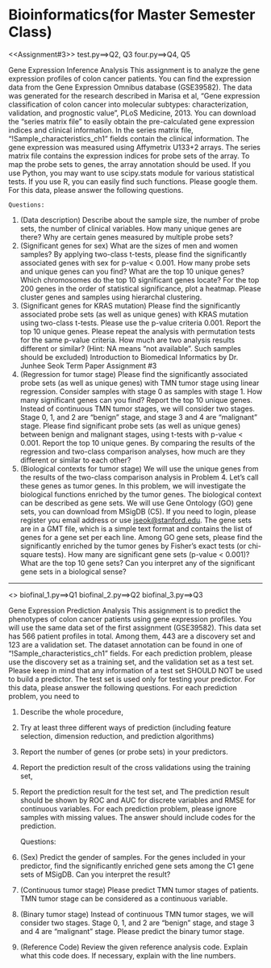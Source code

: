 # Bioinformatics(for Master Semester Class)

<<Assignment#3>>
test.py==>Q2, Q3
four.py==>Q4, Q5

Gene Expression Inference Analysis
This assignment is to analyze the gene expression profiles of colon cancer patients. You can find the expression data from the Gene Expression Omnibus database (GSE39582). The data was generated for the research described in Marisa et al, “Gene expression classification of colon cancer into molecular subtypes: characterization, validation, and prognostic value”, PLoS Medicine, 2013.
You can download the “series matrix file” to easily obtain the pre-calculated gene expression indices and clinical information. In the series matrix file, “!Sample_characteristics_ch1” fields contain the clinical information. The gene expression was measured using Affymetrix U133+2 arrays. The series matrix file contains the expression indices for probe sets of the array. To map the probe sets to genes, the array annotation should be used.
If you use Python, you may want to use scipy.stats module for various statistical tests. If you use R, you can easily find such functions. Please google them.
For this data, please answer the following questions.


	Questions:
1. (Data description) Describe about the sample size, the number of probe sets, the number of clinical variables. How many unique genes are there? Why are certain genes measured by multiple probe sets?
2. (Significant genes for sex) What are the sizes of men and women samples? By applying two-class t-tests, please find the significantly associated genes with sex for p-value < 0.001. How many probe sets and unique genes can you find? What are the top 10 unique genes? Which chromosomes do the top 10 significant genes locate? For the top 200 genes in the order of statistical significance, plot a heatmap. Please cluster genes and samples using hierarchal clustering.
3. (Significant genes for KRAS mutation) Please find the significantly associated probe sets (as well as unique genes) with KRAS mutation using two-class t-tests. Please use the p-value criteria 0.001. Report the top 10 unique genes. Please repeat the analysis with permutation tests for the same p-value criteria. How much are two analysis results different or similar? (Hint: NA means “not available”. Such samples should be excluded)
Introduction to Biomedical Informatics by Dr. Junhee Seok
Term Paper Assignment #3
4. (Regression for tumor stage) Please find the significantly associated probe sets (as well as unique genes) with TMN tumor stage using linear regression. Consider samples with stage 0 as samples with stage 1. How many significant genes can you find? Report the top 10 unique genes.
Instead of continuous TMN tumor stages, we will consider two stages. Stage 0, 1, and 2 are “benign” stage, and stage 3 and 4 are “malignant” stage. Please find significant probe sets (as well as unique genes) between benign and malignant stages, using t-tests with p-value < 0.001. Report the top 10 unique genes.
By comparing the results of the regression and two-class comparison analyses, how much are they different or similar to each other?
5. (Biological contexts for tumor stage) We will use the unique genes from the results of the two-class comparison analysis in Problem 4. Let’s call these genes as tumor genes. In this problem, we will investigate the biological functions enriched by the tumor genes. The biological context can be described as gene sets. We will use Gene Ontology (GO) gene sets, you can download from MSigDB (C5). If you need to login, please register you email address or use jseok@stanford.edu. The gene sets are in a GMT file, which is a simple text format and contains the list of genes for a gene set per each line. Among GO gene sets, please find the significantly enriched by the tumor genes by Fisher’s exact tests (or chi-square tests). How many are significant gene sets (p-value < 0.001)? What are the top 10 gene sets? Can you interpret any of the significant gene sets in a biological sense?


-----------------------------------

<<Finalterm Report>>
biofinal_1.py==>Q1
biofinal_2.py==>Q2
biofinal_3.py==>Q3
      
  Gene Expression Prediction Analysis
This assignment is to predict the phenotypes of colon cancer patients using gene expression profiles.
You will use the same data set of the first assignment (GSE39582). This data set has 566 patient
profiles in total. Among them, 443 are a discovery set and 123 are a validation set. The dataset
annotation can be found in one of “!Sample_characteristics_ch1” fields. For each prediction problem,
please use the discovery set as a training set, and the validation set as a test set. Please keep in
mind that any information of a test set SHOULD NOT be used to build a predictor. The test set is used
only for testing your predictor.
For this data, please answer the following questions. For each prediction problem, you need to
1. Describe the whole procedure,
2. Try at least three different ways of prediction (including feature selection, dimension reduction,
and prediction algorithms)
3. Report the number of genes (or probe sets) in your predictors.
4. Report the prediction result of the cross validations using the training set,
5. Report the prediction result for the test set, and
The prediction result should be shown by ROC and AUC for discrete variables and RMSE for
continuous variables. For each prediction problem, please ignore samples with missing values. The
answer should include codes for the prediction.
      
	
	Questions:
1. (Sex) Predict the gender of samples. For the genes included in your predictor, find the significantly
enriched gene sets among the C1 gene sets of MSigDB. Can you interpret the result?
2. (Continuous tumor stage) Please predict TMN tumor stages of patients. TMN tumor stage can be
considered as a continuous variable.
3. (Binary tumor stage) Instead of continuous TMN tumor stages, we will consider two stages. Stage
0, 1, and 2 are “benign” stage, and stage 3 and 4 are “malignant” stage. Please predict the binary
tumor stage.
4. (Reference Code) Review the given reference analysis code. Explain what this code does. If
necessary, explain with the line numbers.
